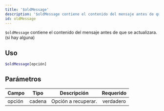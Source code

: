```yaml
---
title: '$oldMessage'
description: '$oldMessage contiene el contenido del mensaje antes de que se actualizara. (si hay alguna)'
id: oldMessage
---
```


`$oldMessage` contiene el contenido del mensaje antes de que se actualizara. (si hay alguna)

## Uso

```php
$oldMessage[opción]
```

## Parámetros

| Campo  | Tipo   | Descripción         | Requerido |
| ------ | ------ | ------------------- |:---------:|
| opción | cadena | Opción a recuperar. | verdadero |